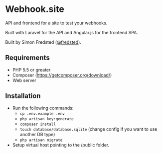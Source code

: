 # Webhook.site

API and frontend for a site to test your webhooks.

Built with Laravel for the API and Angular.js for the frontend SPA.

Built by Simon Fredsted ([@fredsted](https://twitter.com/fredsted)).

## Requirements

* PHP 5.5 or greater
* Composer (https://getcomposer.org/download/)
* Web server

## Installation

* Run the following commands:
  * `cp .env.example .env`
  * `php artisan key:generate`
  * `composer install`
  * `touch database/database.sqlite` (change config if you want to use another DB type)
  * `php artisan migrate`
* Setup virtual host pointing to the /public folder.


